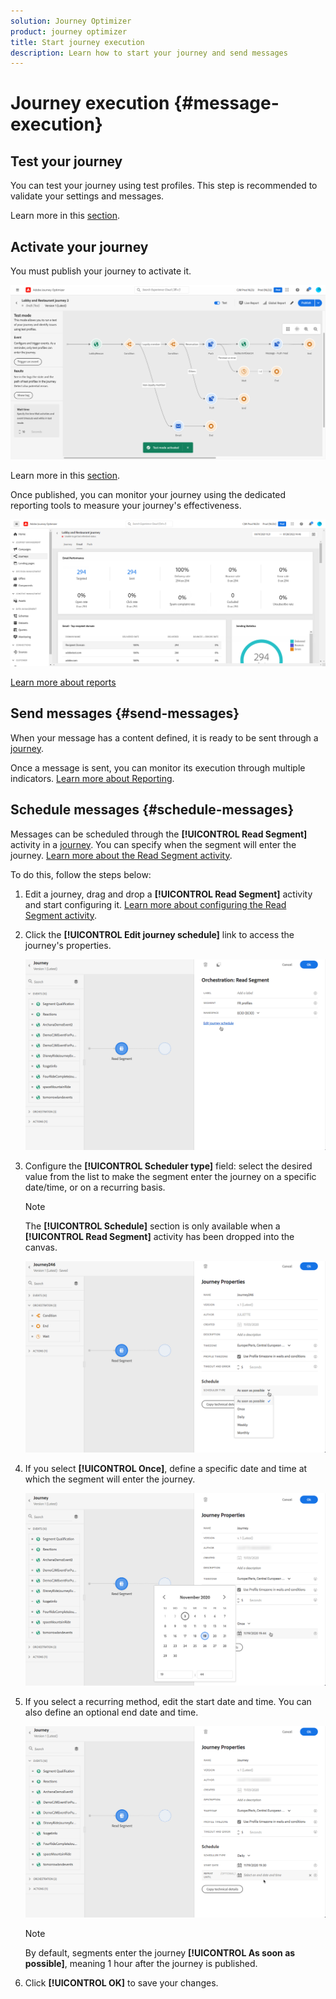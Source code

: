 ```yaml
---
solution: Journey Optimizer
product: journey optimizer
title: Start journey execution
description: Learn how to start your journey and send messages
---
```


# Journey execution {#message-execution}

## Test your journey

You can test your journey using test profiles. This step is recommended to validate your settings and messages.

Learn more in this [section](testing-the-journey.md).

## Activate your journey

You must publish your journey to activate it. 

![](assets/jo-journeyuc2_32bis.png)

Learn more in this [section](publishing-the-journey.md).


Once published, you can monitor your journey using the dedicated reporting tools to measure your journey's effectiveness. 

![](assets/jo-dynamic_report_journey_12.png)

[Learn more about reports](../reports/live-report.md) 

## Send messages {#send-messages}

When your message has a content defined, it is ready to be sent through a [journey](journey.md).

Once a message is sent, you can monitor its execution through multiple indicators. [Learn more about Reporting](../global-report.md).

## Schedule messages {#schedule-messages}

Messages can be scheduled through the **[!UICONTROL Read Segment]** activity in a [journey](journey.md). You can specify when the segment will enter the journey. [Learn more about the Read Segment activity](read-segment.md).

To do this, follow the steps below:

1. Edit a journey, drag and drop a **[!UICONTROL Read Segment]** activity and start configuring it. [Learn more about configuring the Read Segment activity](read-segment.md#configuring-segment-trigger-activity).

1. Click the **[!UICONTROL Edit journey schedule]** link to access the journey's properties.
    
    ![](assets/message-read-segment-schedule.png)

1. Configure the **[!UICONTROL Scheduler type]** field: select the desired value from the list to make the segment enter the journey on a specific date/time, or on a recurring basis.

    >[!NOTE]
    >
    >The **[!UICONTROL Schedule]** section is only available when a **[!UICONTROL Read Segment]** activity has been dropped into the canvas.

    ![](assets/message-read-segment-scheduler.png)

1. If you select **[!UICONTROL Once]**, define a specific date and time at which the segment will enter the journey.

    ![](assets/message-read-segment-scheduler-once.png)

1. If you select a recurring method, edit the start date and time. You can also define an optional end date and time.

    ![](assets/message-read-segment-scheduler-daily.png)

    >[!NOTE]
    >
    >By default, segments enter the journey **[!UICONTROL As soon as possible]**, meaning 1 hour after the journey is published.

1. Click **[!UICONTROL OK]** to save your changes.

<!--Unitary messages that are triggered by an event within a journey cannot be scheduled.-->
